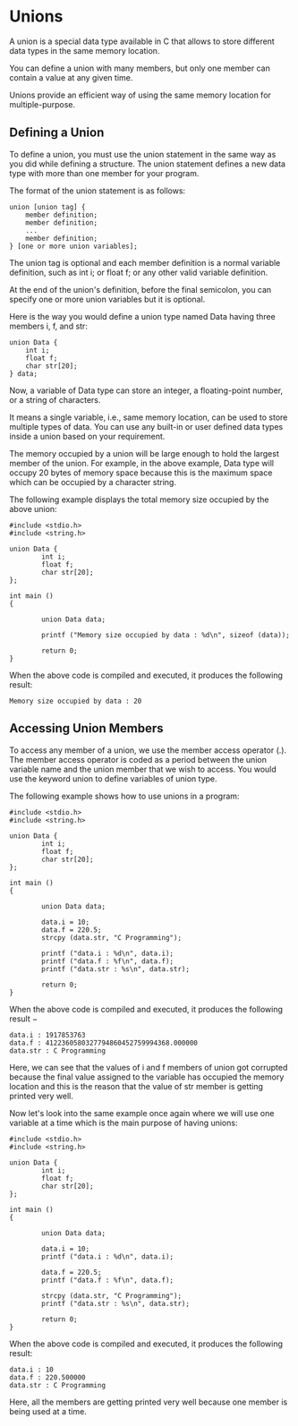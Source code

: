 # Unions

A union is a special data type available in C that allows to store different data types in the same memory location. 

You can define a union with many members, but only one member can contain a value at any given time. 

Unions provide an efficient way of using the same memory location for multiple-purpose.

## Defining a Union

To define a union, you must use the union statement in the same way as you did while defining a structure. The union 
statement defines a new data type with more than one member for your program. 

The format of the union statement is as follows:

    union [union tag] {
        member definition;
        member definition;
        ...
        member definition;
    } [one or more union variables];  

The union tag is optional and each member definition is a normal variable definition, such as int i; or float f; or any 
other valid variable definition. 

At the end of the union's definition, before the final semicolon, you can specify one or more union variables but it is 
optional. 

Here is the way you would define a union type named Data having three members i, f, and str:

    union Data {
        int i;
        float f;
        char str[20];
    } data;  

Now, a variable of Data type can store an integer, a floating-point number, or a string of characters. 

It means a single variable, i.e., same memory location, can be used to store multiple types of data. You can use any 
built-in or user defined data types inside a union based on your requirement.

The memory occupied by a union will be large enough to hold the largest member of the union. For example, in the above 
example, Data type will occupy 20 bytes of memory space because this is the maximum space which can be occupied by a 
character string. 

The following example displays the total memory size occupied by the above union:

```
#include <stdio.h>
#include <string.h>

union Data {
        int i;
        float f;
        char str[20];
};

int main ()
{

        union Data data;

        printf ("Memory size occupied by data : %d\n", sizeof (data));

        return 0;
}
```

When the above code is compiled and executed, it produces the following result:

```
Memory size occupied by data : 20
```

## Accessing Union Members

To access any member of a union, we use the member access operator (.). The member access operator is coded as a period 
between the union variable name and the union member that we wish to access. You would use the keyword union to define 
variables of union type. 

The following example shows how to use unions in a program:

```
#include <stdio.h>
#include <string.h>

union Data {
        int i;
        float f;
        char str[20];
};

int main ()
{

        union Data data;

        data.i = 10;
        data.f = 220.5;
        strcpy (data.str, "C Programming");

        printf ("data.i : %d\n", data.i);
        printf ("data.f : %f\n", data.f);
        printf ("data.str : %s\n", data.str);

        return 0;
}
```

When the above code is compiled and executed, it produces the following result −

```
data.i : 1917853763
data.f : 4122360580327794860452759994368.000000
data.str : C Programming
```

Here, we can see that the values of i and f members of union got corrupted because the final value assigned to the 
variable has occupied the memory location and this is the reason that the value of str member is getting printed very 
well.

Now let's look into the same example once again where we will use one variable at a time which is the main purpose of 
having unions:

```
#include <stdio.h>
#include <string.h>

union Data {
        int i;
        float f;
        char str[20];
};

int main ()
{

        union Data data;

        data.i = 10;
        printf ("data.i : %d\n", data.i);

        data.f = 220.5;
        printf ("data.f : %f\n", data.f);

        strcpy (data.str, "C Programming");
        printf ("data.str : %s\n", data.str);

        return 0;
}
```

When the above code is compiled and executed, it produces the following result:

```
data.i : 10
data.f : 220.500000
data.str : C Programming
```

Here, all the members are getting printed very well because one member is being used at a time.